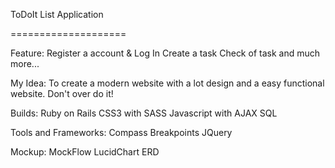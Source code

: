 
ToDoIt List Application 

====================

Feature:
Register a account & Log In
Create a task 
Check of task
and much more...

My Idea:
To create a modern website with a lot design and a easy functional website. Don't over do it!

Builds:
Ruby on Rails
CSS3 with SASS
Javascript with AJAX
SQL 

Tools and Frameworks:
Compass
Breakpoints
JQuery

Mockup: 
MockFlow
LucidChart ERD